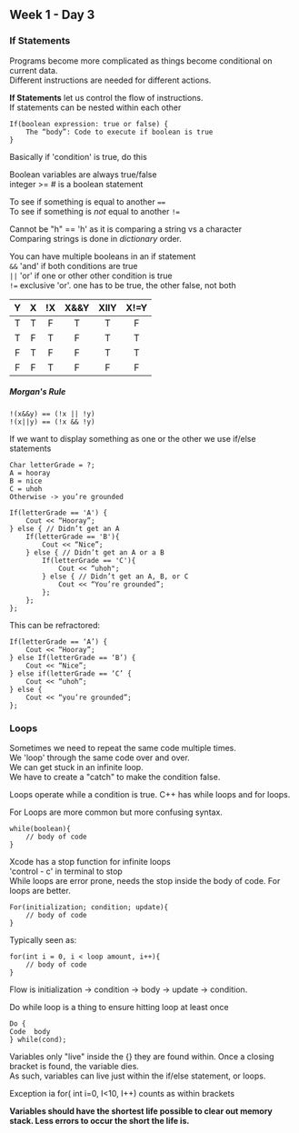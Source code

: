 ## Week 1 - Day 3
### If Statements
Programs become more complicated as things become conditional on current data.  
Different instructions are needed for different actions.  

**If Statements** let us control the flow of instructions.  
If statements can be nested within each other  

```
If(boolean expression: true or false) {
    The “body”: Code to execute if boolean is true
}
```
Basically if 'condition' is true, do this  

Boolean variables are always true/false  
integer >= # is a boolean statement  

To see if something is equal to another ```==```  
To see if something is *not* equal to another ```!=```  

Cannot be "h" == 'h' as it is comparing a string vs a character  
Comparing strings is done in *dictionary* order.

You can have multiple booleans in an if statement  
```&&``` 'and' if both conditions are true  
```||``` 'or' if one or other other condition is true  
```!=``` exclusive 'or'. one has to be true, the other false, not both  
  
  
|Y|X|!X|X&&Y|XllY|X!=Y|
|:---:|:---:|:---:|:---:|:---:|:---:|
|T|T|F|T|T|F|
|T|F|T|F|T|T|
|F|T|F|F|T|T|
|F|F|T|F|F|F|

##### Morgan's Rule
```!(x&&y) == (!x || !y)```  
```!(x||y) == (!x && !y)```  

If we want to display something as one or the other we use if/else statements

```
Char letterGrade = ?; 
A = hooray
B = nice
C = uhoh
Otherwise -> you’re grounded

If(letterGrade == 'A') {
    Cout << “Hooray”;
} else { // Didn’t get an A
    If(letterGrade == 'B'){
        Cout << “Nice”;
    } else { // Didn’t get an A or a B
        If(letterGrade == 'C'){
            Cout << “uhoh";
        } else { // Didn’t get an A, B, or C
            Cout << “You’re grounded”;
        };
    };
};
```

This can be refractored:  

```
If(letterGrade == ‘A’) {  
    Cout << “Hooray”;  
} else If(letterGrade == ‘B’) {  
    Cout << “Nice”;  
} else if(letterGrade == ‘C’ {  
    Cout << “uhoh”;  
} else {  
    Cout << “you’re grounded”;  
};  
```

### Loops
Sometimes we need to repeat the same code multiple times.  
We 'loop' through the same code over and over.  
We can get stuck in an infinite loop.  
We have to create a "catch" to make the condition false.  

Loops operate while a condition is true. C++ has while loops and for loops.  

For Loops are more common but more confusing syntax.  

```
while(boolean){
	// body of code
}
```

Xcode has a stop function for infinite loops  
'control - c' in terminal to stop  
While loops are error prone, needs the stop inside the body of code. For loops are better.  

```
For(initialization; condition; update){
	// body of code
} 
```

Typically seen as:  

```
for(int i = 0, i < loop amount, i++){
	// body of code
}
```

Flow is initialization -> condition -> body -> update -> condition.  

Do while loop is a thing to ensure hitting loop at least once  

```
Do {
Code  body
} while(cond);
```

Variables only "live" inside the {} they are found within. Once a closing bracket is found, the variable dies.  
As such, variables can live just within the if/else statement, or loops. 

Exception ia for( int i=0, I<10, I++) counts as within brackets  

**Variables should have the shortest life possible to clear out memory stack. Less errors to occur the short the life is.**  